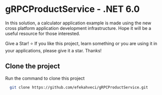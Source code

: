 
# gRPCProductService - .NET 6.0

In this solution, a calculator application example is made using the new cross platform application development infrastructure.
Hope it will be a useful resource for those interested.

Give a Star! ⭐
If you like this project, learn something or you are using it in your applications, please give it a star. Thanks!
## Clone the project

Run the command to clone this project

```bash
  git clone https://github.com/efekahveci/gRPCProductService.git
```

  
